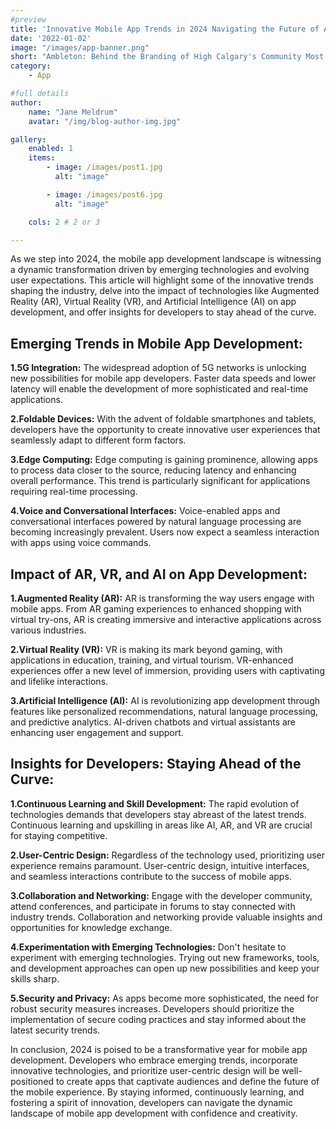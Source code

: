```yaml
---
#preview
title: 'Innovative Mobile App Trends in 2024 Navigating the Future of App Development'
date: '2022-01-02'
image: "/images/app-banner.png"
short: "Ambleton: Behind the Branding of High Calgary's Community Most innovative and successful builders and real estate..."
category:
    - App

#full details
author:
    name: "Jane Meldrum"
    avatar: "/img/blog-author-img.jpg"

gallery:
    enabled: 1
    items:
        - image: /images/post1.jpg
          alt: "image"

        - image: /images/post6.jpg
          alt: "image"

    cols: 2 # 2 or 3

---
```

As we step into 2024, the mobile app development landscape is witnessing a dynamic transformation driven by emerging technologies and evolving user expectations. This article will highlight some of the innovative trends shaping the industry, delve into the impact of technologies like Augmented Reality (AR), Virtual Reality (VR), and Artificial Intelligence (AI) on app development, and offer insights for developers to stay ahead of the curve.

## Emerging Trends in Mobile App Development:

**1.5G Integration:** 
The widespread adoption of 5G networks is unlocking new possibilities for mobile app developers. Faster data speeds and lower latency will enable the development of more sophisticated and real-time applications.

**2.Foldable Devices:** 
With the advent of foldable smartphones and tablets, developers have the opportunity to create innovative user experiences that seamlessly adapt to different form factors.

**3.Edge Computing:** 
Edge computing is gaining prominence, allowing apps to process data closer to the source, reducing latency and enhancing overall performance. This trend is particularly significant for applications requiring real-time processing.

**4.Voice and Conversational Interfaces:** 
Voice-enabled apps and conversational interfaces powered by natural language processing are becoming increasingly prevalent. Users now expect a seamless interaction with apps using voice commands.

## Impact of AR, VR, and AI on App Development:

**1.Augmented Reality (AR):** 
AR is transforming the way users engage with mobile apps. From AR gaming experiences to enhanced shopping with virtual try-ons, AR is creating immersive and interactive applications across various industries.

**2.Virtual Reality (VR):** 
VR is making its mark beyond gaming, with applications in education, training, and virtual tourism. VR-enhanced experiences offer a new level of immersion, providing users with captivating and lifelike interactions.

**3.Artificial Intelligence (AI):** 
AI is revolutionizing app development through features like personalized recommendations, natural language processing, and predictive analytics. AI-driven chatbots and virtual assistants are enhancing user engagement and support.

## Insights for Developers: Staying Ahead of the Curve:

**1.Continuous Learning and Skill Development:** 
The rapid evolution of technologies demands that developers stay abreast of the latest trends. Continuous learning and upskilling in areas like AI, AR, and VR are crucial for staying competitive.

**2.User-Centric Design:** 
Regardless of the technology used, prioritizing user experience remains paramount. User-centric design, intuitive interfaces, and seamless interactions contribute to the success of mobile apps.

**3.Collaboration and Networking:** 
Engage with the developer community, attend conferences, and participate in forums to stay connected with industry trends. Collaboration and networking provide valuable insights and opportunities for knowledge exchange.

**4.Experimentation with Emerging Technologies:** 
Don't hesitate to experiment with emerging technologies. Trying out new frameworks, tools, and development approaches can open up new possibilities and keep your skills sharp.

**5.Security and Privacy:** 
As apps become more sophisticated, the need for robust security measures increases. Developers should prioritize the implementation of secure coding practices and stay informed about the latest security trends.

In conclusion, 2024 is poised to be a transformative year for mobile app development. Developers who embrace emerging trends, incorporate innovative technologies, and prioritize user-centric design will be well-positioned to create apps that captivate audiences and define the future of the mobile experience. By staying informed, continuously learning, and fostering a spirit of innovation, developers can navigate the dynamic landscape of mobile app development with confidence and creativity.
